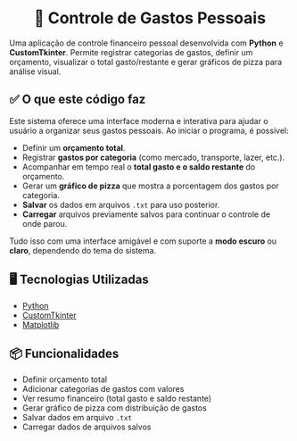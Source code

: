 <h1 align="center">💸 Controle de Gastos Pessoais</h1>

Uma aplicação de controle financeiro pessoal desenvolvida com **Python** e **CustomTkinter**. Permite registrar categorias de gastos, definir um orçamento, visualizar o total gasto/restante e gerar gráficos de pizza para análise visual.

## ✅ O que este código faz

Este sistema oferece uma interface moderna e interativa para ajudar o usuário a organizar seus gastos pessoais. Ao iniciar o programa, é possível:

- Definir um **orçamento total**.
- Registrar **gastos por categoria** (como mercado, transporte, lazer, etc.).
- Acompanhar em tempo real o **total gasto e o saldo restante** do orçamento.
- Gerar um **gráfico de pizza** que mostra a porcentagem dos gastos por categoria.
- **Salvar** os dados em arquivos `.txt` para uso posterior.
- **Carregar** arquivos previamente salvos para continuar o controle de onde parou.

Tudo isso com uma interface amigável e com suporte a **modo escuro** ou **claro**, dependendo do tema do sistema.

## 🖥️ Tecnologias Utilizadas

- [Python](https://www.python.org/)
- [CustomTkinter](https://github.com/TomSchimansky/CustomTkinter)
- [Matplotlib](https://matplotlib.org/)

## 📦 Funcionalidades

- Definir orçamento total
- Adicionar categorias de gastos com valores
- Ver resumo financeiro (total gasto e saldo restante)
- Gerar gráfico de pizza com distribuição de gastos
- Salvar dados em arquivo `.txt`
- Carregar dados de arquivos salvos
